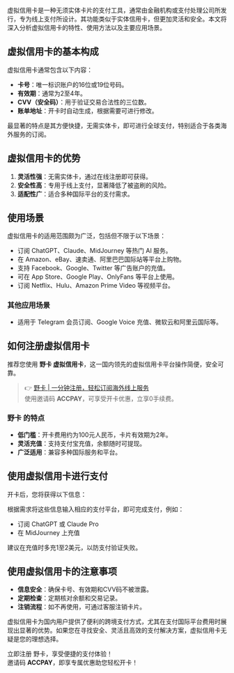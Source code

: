 虚拟信用卡是一种无须实体卡片的支付工具，通常由金融机构或支付处理公司所发行，专为线上支付所设计。其功能类似于实体信用卡，但更加灵活和安全。本文将深入分析虚拟信用卡的特性、使用方法以及主要应用场景。

## 虚拟信用卡的基本构成

虚拟信用卡通常包含以下内容：

- **卡号**：唯一标识账户的16位或19位号码。
- **有效期**：通常为2至4年。
- **CVV（安全码）**：用于验证交易合法性的三位数。
- **账单地址**：开卡时自动生成，根据需要可进行修改。

最显著的特点是其方便快捷，无需实体卡，即可进行全球支付，特别适合于各类海外服务的订阅。

## 虚拟信用卡的优势

1. **灵活性强**：无需实体卡，通过在线注册即可获得。
2. **安全性高**：专用于线上支付，显著降低了被盗刷的风险。
3. **适配性广**：适合多种国际平台的支付需求。

## 使用场景

虚拟信用卡的适用范围颇为广泛，包括但不限于以下场景：

- 订阅 ChatGPT、Claude、MidJourney 等热门 AI 服务。
- 在 Amazon、eBay、速卖通、阿里巴巴国际站等平台上购物。
- 支持 Facebook、Google、Twitter 等广告账户的充值。
- 可在 App Store、Google Play、OnlyFans 等平台上使用。
- 订阅 Netflix、Hulu、Amazon Prime Video 等视频平台。

### 其他应用场景

- 适用于 Telegram 会员订阅、Google Voice 充值、微软云和阿里云国际等。

## 如何注册虚拟信用卡

推荐您使用 **野卡 虚拟信用卡**，这一国内领先的虚拟信用卡平台操作简便，安全可靠。  
> 👉 [野卡 | 一分钟注册，轻松订阅海外线上服务](https://bit.ly/bewildcard)  
使用邀请码 **ACCPAY**，可享受开卡优惠，立享0手续费。

### 野卡 的特点

- **低门槛**：开卡费用约为100元人民币，卡片有效期为2年。
- **灵活充值**：支持支付宝充值，余额随时可提现。
- **广泛适用**：兼容多种国际服务和平台。

## 使用虚拟信用卡进行支付

开卡后，您将获得以下信息：

根据需求将这些信息输入相应的支付平台，即可完成支付，例如：

- 订阅 ChatGPT 或 Claude Pro
- 在 MidJourney 上充值

建议在充值时多充1至2美元，以防支付验证失败。

## 使用虚拟信用卡的注意事项

- **信息安全**：确保卡号、有效期和CVV码不被泄露。
- **定期检查**：定期核对余额和交易记录。
- **注销流程**：如不再使用，可通过客服注销卡片。

虚拟信用卡为国内用户提供了便利的跨境支付方式，尤其在支付国际平台费用时展现出显著的优势。如果您在寻找安全、灵活且高效的支付解决方案，虚拟信用卡无疑是您的理想选择。

立即注册 野卡，享受便捷的支付体验！  
邀请码 **ACCPAY**，即享专属优惠助您轻松开卡！